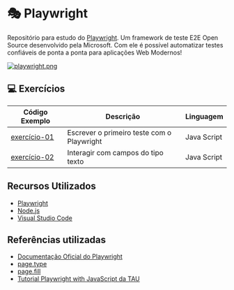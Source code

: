 # 🎭 Playwright
Repositório para estudo do [Playwright](https://playwright.dev/). Um framework de teste E2E Open Source desenvolvido pela Microsoft. Com ele é possível automatizar testes confiáveis de ponta a ponta para aplicações Web Modernos!

[![playwright.png](https://res.cloudinary.com/practicaldev/image/fetch/s--nV12n3sG--/c_imagga_scale,f_auto,fl_progressive,h_420,q_auto,w_1000/https://dev-to-uploads.s3.amazonaws.com/i/yxdc36x6u0yux3qezc7r.png)](https://playwright.dev/)


## 💻 Exercícios

| Código Exemplo | Descrição | Linguagem |
|---|---|---|
| [exercício-01](https://github.com/fernandoborlone/playwright/blob/exec_1/tests/primeiroTeste.spec.js) | Escrever o primeiro teste com o Playwright | Java Script |
| [exercício-02](https://github.com/fernandoborlone/playwright/blob/exec_2/tests/preencherFormulario.spec.js) | Interagir com campos do tipo texto | Java Script |
## Recursos Utilizados

* [Playwright](https://www.npmjs.com/package/playwright)
* [Node.js](https://nodejs.org/en/)
* [Visual Studio Code](https://code.visualstudio.com/?WT.mc_id=javascript-26994-gllemos)

## Referências utilizadas 

* [Documentação Oficial do Playwright](https://playwright.dev/docs/intro)
* [page.type](https://playwright.dev/docs/api/class-page#page-type)
* [page.fill](https://playwright.dev/docs/api/class-page#page-fill)
* [Tutorial Playwright with JavaScript da TAU](https://testautomationu.applitools.com/js-playwright-tutorial/)

